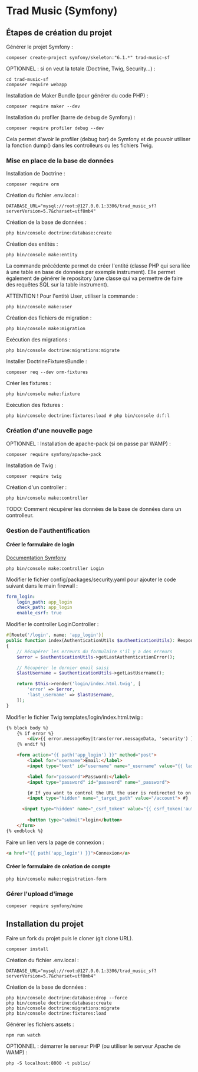 # Trad Music (Symfony)

## Étapes de création du projet

Générer le projet Symfony :

```shell
composer create-project symfony/skeleton:"6.1.*" trad-music-sf
```

OPTIONNEL : si on veut la totale (Doctrine, Twig, Security...) :

```shell
cd trad-music-sf
composer require webapp
```

Installation de Maker Bundle (pour générer du code PHP) :

```shell
composer require maker --dev
```

Installation du profiler (barre de debug de Symfony) :

```shell
composer require profiler debug --dev
```

Cela permet d'avoir le profiler (debug bar) de Symfony et de pouvoir
utiliser la fonction dump() dans les controlleurs ou les fichiers Twig.

### Mise en place de la base de données

Installation de Doctrine :

```shell
composer require orm
```

Création du fichier .env.local :

```dotenv
DATABASE_URL="mysql://root:@127.0.0.1:3306/trad_music_sf?serverVersion=5.7&charset=utf8mb4"
```

Création de la base de données :

```shell
php bin/console doctrine:database:create
```

Création des entités :

```shell
php bin/console make:entity
```

La commande précédente permet de créer l'entité (classe PHP qui sera
liée à une table en base de données par exemple instrument). Elle permet
également de générer le repository (une classe qui va permettre de faire
des requêtes SQL sur la table instrument).

ATTENTION ! Pour l'entité User, utiliser la commande :

```shell
php bin/console make:user
```

Création des fichiers de migration :

```shell
php bin/console make:migration
```

Exécution des migrations :

```shell
php bin/console doctrine:migrations:migrate
```

Installer DoctrineFixturesBundle :

```shell
composer req --dev orm-fixtures
```

Créer les fixtures :

```shell
php bin/console make:fixture
```

Exécution des fixtures :

```shell
php bin/console doctrine:fixtures:load # php bin/console d:f:l
```

### Création d'une nouvelle page

OPTIONNEL : Installation de apache-pack (si on passe par WAMP) :

```shell
composer require symfony/apache-pack
```

Installation de Twig :

```shell
composer require twig
```

Création d'un controller :

```shell
php bin/console make:controller
```

TODO: Comment récupérer les données de la base de données dans un 
controlleur.

### Gestion de l'authentification

#### Créer le formulaire de login

[Documentation Symfony](https://symfony.com/doc/current/security.html#form-login)

```shell
php bin/console make:controller Login
```

Modifier le fichier config/packages/security.yaml
pour ajouter le code suivant dans le main firewall :
```yaml
form_login:
    login_path: app_login
    check_path: app_login
    enable_csrf: true
```

Modifier le controller LoginController :
```php
#[Route('/login', name: 'app_login')]
public function index(AuthenticationUtils $authenticationUtils): Response
{
    // Récupérer les erreurs du formulaire s'il y a des erreurs
    $error = $authenticationUtils->getLastAuthenticationError();

    // Récupérer le dernier email saisi
    $lastUsername = $authenticationUtils->getLastUsername();

    return $this->render('login/index.html.twig', [
        'error' => $error,
        'last_username' => $lastUsername,
    ]);
}
```

Modifier le fichier Twig templates/login/index.html.twig :
```html
{% block body %}
    {% if error %}
        <div>{{ error.messageKey|trans(error.messageData, 'security') }}</div>
    {% endif %}

    <form action="{{ path('app_login') }}" method="post">
        <label for="username">Email:</label>
        <input type="text" id="username" name="_username" value="{{ last_username }}">

        <label for="password">Password:</label>
        <input type="password" id="password" name="_password">

        {# If you want to control the URL the user is redirected to on success
        <input type="hidden" name="_target_path" value="/account"> #}

      <input type="hidden" name="_csrf_token" value="{{ csrf_token('authenticate') }}">
      
        <button type="submit">login</button>
    </form>
{% endblock %}
```

Faire un lien vers la page de connexion :
```html
<a href="{{ path('app_login') }}">Connexion</a>
```

#### Créer le formulaire de création de compte

```shell
php bin/console make:registration-form
```

### Gérer l'upload d'image

```shell
composer require symfony/mime
```

## Installation du projet

Faire un fork du projet puis le cloner (git clone URL).

```shell
composer install
```

Création du fichier .env.local :

```dotenv
DATABASE_URL="mysql://root:@127.0.0.1:3306/trad_music_sf?serverVersion=5.7&charset=utf8mb4"
```

Création de la base de données :

```shell
php bin/console doctrine:database:drop --force
php bin/console doctrine:database:create
php bin/console doctrine:migrations:migrate
php bin/console doctrine:fixtures:load
```

Générer les fichiers assets :

```shell
npm run watch
```

OPTIONNEL : démarrer le serveur PHP (ou utiliser le serveur Apache de WAMP) :

```shell
php -S localhost:8000 -t public/
```
